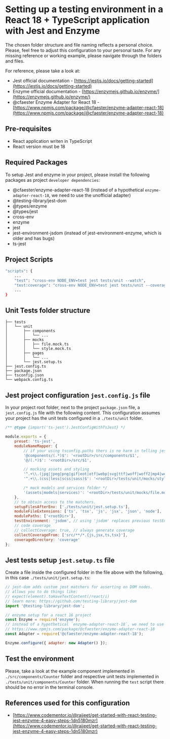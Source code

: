 # Setting up a testing environment in a React 18 + TypeScript application with Jest and Enzyme

The chosen folder structure and file naming reflects a personal choice. Please, feel free to adjust this configuration to your personal taste. For any missing reference or working example, please navigate through the folders and files.

For reference, please take a look at:

-   Jest official documentation - [https://jestjs.io/docs/getting-started](https://jestjs.io/docs/getting-started)
-   Enzyme official documentation - [https://enzymejs.github.io/enzyme/](https://enzymejs.github.io/enzyme/)
-   @cfaester Enzyme Adapter for React 18 - [https://www.npmjs.com/package/@cfaester/enzyme-adapter-react-18](https://www.npmjs.com/package/@cfaester/enzyme-adapter-react-18)

## Pre-requisites

-   React application writen in TypeScript
-   React version must be 18

## Required Packages

To setup Jest and enzyme in your project, please install the following packages as project `developer dependencies`:

-   @cfaester/enzyme-adapter-react-18 (instead of a hypothetical `enzyme-adapter-react-18`, we need to use the unofficial adapter)
-   @testing-library/jest-dom
-   @types/enzyme
-   @types/jest
-   cross-env
-   enzyme
-   jest
-   jest-environment-jsdom (instead of jest-environment-enzyme, which is older and has bugs)
-   ts-jest

## Project Scripts

```bash
"scripts": {
    ...
    "test": "cross-env NODE_ENV=test jest tests/unit --watch",
    "test:coverage": "cross-env NODE_ENV=test jest tests/unit --coverage",
    ...
}
```

## Unit Tests folder structure

```
├── tests
│   └── unit
│       ├── components
│       │   └── ...
│       ├── mocks
│       │   ├── file.mock.ts
│       │   └── style.mock.ts
│       ├── pages
│       │   └── ...
│       └── jest.setup.ts
├── jest.config.ts
├── package.json
├── tsconfig.json
└── webpack.config.ts
```

## Jest project configuration `jest.config.js` file

In your project root folder, next to the project `package.json` file, a `jest.config.js` file with the following content. This configuration assumes your project has the unit tests configured in a `./tests/unit` folder.

```javascript
/** @type {import('ts-jest').JestConfigWithTsJest} */

module.exports = {
    preset: 'ts-jest',
    moduleNameMapper: {
        // if your using tsconfig.paths thers is no harm in telling jest
        '@components/(.*)$': '<rootDir>/src/components/$1',
        '@/(.*)$': '<rootDir>/src/$1',

        // mocking assets and styling
        '^.+\\.(jpg|jpeg|png|gif|eot|otf|webp|svg|ttf|woff|woff2|mp4|webm|wav|mp3|m4a|aac|oga)$': '<rootDir>/tests/unit/mocks/file.mock.ts',
        '^.+\\.(css|less|scss|sass)$': '<rootDir>/tests/unit/mocks/style.mock.ts',

        /* mock models and services folder */
        '(assets|models|services)': '<rootDir>/tests/unit/mocks/file.mock.ts'
    },
    // to obtain access to the matchers.
    setupFilesAfterEnv: ['./tests/unit/jest.setup.ts'],
    moduleFileExtensions: ['ts', 'tsx', 'js', 'jsx', 'json', 'node'],
    modulePaths: ['<rootDir>'],
    testEnvironment: 'jsdom', // using 'jsdom' replaces previous testEnvironment setting 'enzyme' which is older
    // code coverage
    // collectCoverage: true, // always generate coverage
    collectCoverageFrom: ['src/**/*.{js,jsx,ts,tsx}'],
    coverageDirectory: 'coverage'
};
```

## Jest tests setup `jest.setup.ts` file

Create a file inside the configured folder in the file above with the following, in this case `./tests/unit/jest.setup.ts`:

```javascript
// jest-dom adds custom jest matchers for asserting on DOM nodes.
// allows you to do things like:
// expect(element).toHaveTextContent(/react/i)
// learn more: https://github.com/testing-library/jest-dom
import '@testing-library/jest-dom';

// enzyme setup for a react 16 project
const Enzyme = require('enzyme');
// instead of a hypothetical `enzyme-adapter-react-18`, we need to use the unofficial adapter
// https://www.npmjs.com/package/@cfaester/enzyme-adapter-react-18
const Adapter = require('@cfaester/enzyme-adapter-react-18');

Enzyme.configure({ adapter: new Adapter() });
```

## Test the environment

Please, take a look at the example component implemented in `./src/components/Counter` folder and respective unit tests implemented in `./tests/unit/components/Counter` folder. When running the `test` script there should be no error in the terminal console.

## References used for this configuration

-   [https://www.codementor.io/@rajjeet/get-started-with-react-testing-jest-enzyme-4-easy-steps-1dn5180mzr](https://www.codementor.io/@rajjeet/get-started-with-react-testing-jest-enzyme-4-easy-steps-1dn5180mzr)
